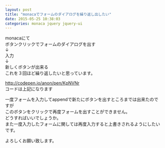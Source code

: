 ```yaml
---
layout: post
title: "monacaでフォームのダイアログを繰り返し出したい"
date: 2015-05-25 10:38:03
categories: monaca jquery jquery-ui
---
```

<p>monacaにて<br>
ボタンクリックでフォームのダイアログを出す<br>
↓<br>
入力<br>
↓<br>
新しくボタンが出来る<br>
これを３回ほど繰り返したいと思っています。</p>

<p><a href="http://codepen.io/anon/pen/KpNVNr" rel="nofollow">http://codepen.io/anon/pen/KpNVNr</a><br>
コードは上記になります</p>

<p>一度フォームを入力してappendで新たにボタンを出すところまでは出来たのですが<br>
このボタンをクリックで再度フォームを出すことができません。<br>
どうすればいいでしょうか。<br>
また一度入力したフォームに関しては再度入力すると上書きされるようにしたいです。</p>

<p>よろしくお願い致します。</p>
